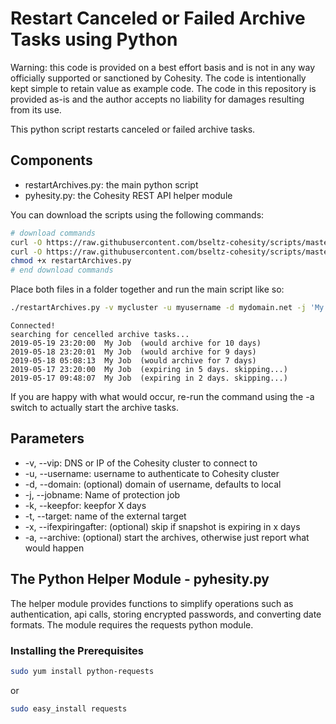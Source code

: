# Restart Canceled or Failed Archive Tasks using Python

Warning: this code is provided on a best effort basis and is not in any way officially supported or sanctioned by Cohesity. The code is intentionally kept simple to retain value as example code. The code in this repository is provided as-is and the author accepts no liability for damages resulting from its use.

This python script restarts canceled or failed archive tasks.

## Components

* restartArchives.py: the main python script
* pyhesity.py: the Cohesity REST API helper module

You can download the scripts using the following commands:

```bash
# download commands
curl -O https://raw.githubusercontent.com/bseltz-cohesity/scripts/master/python/restartArchives/restartArchives.py
curl -O https://raw.githubusercontent.com/bseltz-cohesity/scripts/master/python/restartArchives/pyhesity.py
chmod +x restartArchives.py
# end download commands
```

Place both files in a folder together and run the main script like so:

```bash
./restartArchives.py -v mycluster -u myusername -d mydomain.net -j 'My Job' -k 90 -x 5 -t MyVault -n 365
```

```text
Connected!
searching for cencelled archive tasks...
2019-05-19 23:20:00  My Job  (would archive for 10 days)
2019-05-18 23:20:01  My Job  (would archive for 9 days)
2019-05-18 05:08:13  My Job  (would archive for 7 days)
2019-05-17 23:20:00  My Job  (expiring in 5 days. skipping...)
2019-05-17 09:48:07  My Job  (expiring in 2 days. skipping...)
```

If you are happy with what would occur, re-run the command using the -a switch to actually start the archive tasks.

## Parameters

* -v, --vip: DNS or IP of the Cohesity cluster to connect to
* -u, --username: username to authenticate to Cohesity cluster
* -d, --domain: (optional) domain of username, defaults to local
* -j, --jobname: Name of protection job
* -k, --keepfor: keepfor X days
* -t, --target: name of the external target
* -x, --ifexpiringafter: (optional) skip if snapshot is expiring in x days
* -a, --archive: (optional) start the archives, otherwise just report what would happen

## The Python Helper Module - pyhesity.py

The helper module provides functions to simplify operations such as authentication, api calls, storing encrypted passwords, and converting date formats. The module requires the requests python module.

### Installing the Prerequisites

```bash
sudo yum install python-requests
```

or

```bash
sudo easy_install requests
```
